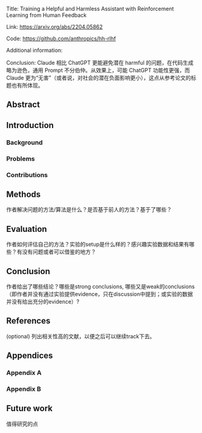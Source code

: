 Title: Training a Helpful and Harmless Assistant with Reinforcement Learning from Human Feedback

Link: https://arxiv.org/abs/2204.05862

Code: https://github.com/anthropics/hh-rlhf

Additional information: 

Conclusion: Claude 相比 ChatGPT 更能避免潜在 harmful 的问题，在代码生成略为逊色，通用 Prompt 不分伯仲。从效果上，可能 ChatGPT 功能性更强，而 Claude 更为“无害”（或者说，对社会的潜在负面影响更小），这点从参考论文的标题也有所体现。

## Abstract



## Introduction

### Background



### Problems



### Contributions



## Methods

作者解决问题的方法/算法是什么？是否基于前人的方法？基于了哪些？

  

## Evaluation

作者如何评估自己的方法？实验的setup是什么样的？感兴趣实验数据和结果有哪些？有没有问题或者可以借鉴的地方？

  

## Conclusion

作者给出了哪些结论？哪些是strong conclusions, 哪些又是weak的conclusions（即作者并没有通过实验提供evidence，只在discussion中提到；或实验的数据并没有给出充分的evidence）?

  

## References

(optional) 列出相关性高的文献，以便之后可以继续track下去。




## Appendices

### Appendix A



### Appendix B



## Future work

值得研究的点








